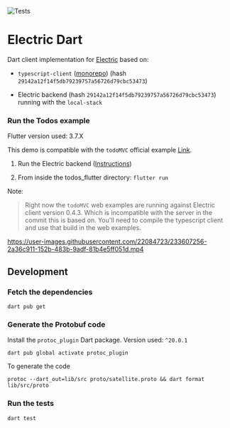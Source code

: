 ![Tests](https://github.com/SkillDevs/electric_dart/actions/workflows/tests.yml/badge.svg)

# Electric Dart

Dart client implementation for [Electric](https://electric-sql.com/) based on:

- `typescript-client` ([monorepo](https://github.com/electric-sql/electric)) (hash `29142a12f14f5db79239757a56726d79cbc53473`)

- Electric backend (hash `29142a12f14f5db79239757a56726d79cbc53473`) running with the `local-stack`

### Run the Todos example

Flutter version used: 3.7.X

This demo is compatible with the `todoMVC` official example [Link](https://github.com/electric-sql/examples).

1. Run the Electric backend ([Instructions](https://electric-sql.com/docs/overview/examples))

2. From inside the todos_flutter directory: `flutter run`

Note:

> Right now the `todoMVC` web examples are running against Electric client version 0.4.3. Which is incompatible with the server in the commit this is based on. You'll need to compile the typescript client and use that build in the web examples.


https://user-images.githubusercontent.com/22084723/233607256-2a36c911-152b-483b-9adf-81b4e5ff051d.mp4

## Development

### Fetch the dependencies

`dart pub get`

### Generate the Protobuf code

Install the `protoc_plugin` Dart package. Version used: `^20.0.1`

`dart pub global activate protoc_plugin`

To generate the code

`protoc --dart_out=lib/src proto/satellite.proto && dart format lib/src/proto`

### Run the tests

`dart test`
